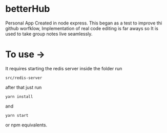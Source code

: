 # betterHub
Personal App Created in node express.
This began as a test to improve thi github worfklow,
Implementation of real code editing is far aways so
It is used to take group notes live seamlessly.

# To use ->

It requires starting the redis server inside the folder
run
```
src/redis-server
```
after that
just run
```
yarn install
```
and
```
yarn start
```
or npm equivalents.
